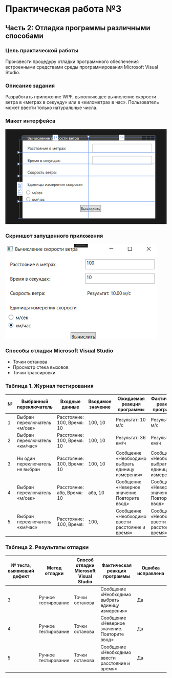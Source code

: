 # Практическая работа №3
## Часть 2: Отладка программы различными способами

### Цель практической работы
Произвести процедуру отладки программного обеспечения встроенными средствами среды программирования Microsoft Visual Studio.

### Описание задания
Разработать приложение WPF, выполняющее вычисление скорости ветра в «метрах в секунду» или в «километрах в час». Пользователь может ввести только натуральные числа.

### Макет интерфейса
![Макет интерфейса](screenshot_layout.png)

### Скриншот запущенного приложения
![Запущенное приложение](screenshot_running.png)

### Способы отладки Microsoft Visual Studio
- Точки останова
- Просмотр стека вызовов
- Точки трассировки

### Таблица 1. Журнал тестирования

| № | Выбранный переключатель | Входные данные | Вводимое значение | Ожидаемая реакция программы | Фактическая реакция программы | Ошибка выявлена | Вид ошибки |
|---|-------------------------|----------------|-------------------|-----------------------------|------------------------------|-----------------|------------|
| 1 | Выбран переключатель «м/сек» | Расстояние: 100, Время: 10 | 100, 10 | Результат: 10 м/с | Результат: 10 м/с | Нет | Корректно |
| 2 | Выбран переключатель «км/час» | Расстояние: 100, Время: 10 | 100, 10 | Результат: 36 км/ч | Результат: 36 км/ч | Нет | Корректно |
| 3 | Ни один переключатель не выбран | Расстояние: 100, Время: 10 | 100, 10 | Сообщение «Необходимо выбрать единицу измерения» | Сообщение «Необходимо выбрать единицу измерения» | Да | Некорректный выбор |
| 4 | Выбран переключатель «м/сек» | Расстояние: абв, Время: 10 | абв, 10 | Сообщение «Неверное значение. Повторите ввод» | Сообщение «Неверное значение. Повторите ввод» | Да | Некорректный ввод |
| 5 | Выбран переключатель «км/час» | Расстояние: 100, Время: | 100, | Сообщение «Необходимо ввести расстояние и время» | Сообщение «Необходимо ввести расстояние и время» | Да | Некорректный ввод |

### Таблица 2. Результаты отладки

| № теста, выявивший дефект | Метод отладки | Способ отладки Microsoft Visual Studio | Фактическая реакция программы | Ошибка исправлена |
|--------------------------|---------------|----------------------------------------|------------------------------|------------------|
| 3                        | Ручное тестирование | Точки останова | Сообщение «Необходимо выбрать единицу измерения» | Да |
| 4                        | Ручное тестирование | Точки останова | Сообщение «Неверное значение. Повторите ввод» | Да |
| 5                        | Ручное тестирование | Точки останова | Сообщение «Необходимо ввести расстояние и время» | Да |
